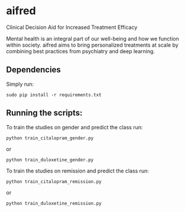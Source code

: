 # aifred
Clinical Decision Aid for Increased Treatment Efficacy

Mental health is an integral part of our well-being and how we function within society. aifred aims to bring personalized treatments at scale by combining best practices from psychiatry and deep learning.

## Dependencies
 Simply run:
 ```
 sudo pip install -r requirements.txt
 ```

## Running the scripts:
 To train the studies on gender and predict the class run:
 ```
 python train_citalopram_gender.py
 ```
 or
  ```
 python train_duloxetine_gender.py
 ```

 To train the studies on remission and predict the class run:
  ```
 python train_citalopram_remission.py
 ```
 or
  ```
 python train_duloxetine_remission.py
 ```